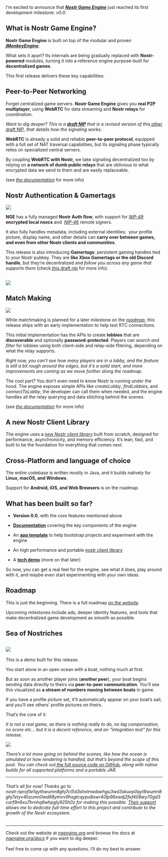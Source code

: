 I'm excited to announce that [***Nostr Game Engine***](https://ngengine.org) just reached its first development milestone: *v0.0.*

## What is Nostr Game Engine?

**Nostr Game Engine** is built on top of the modular and proven [***jMonkeyEngine***](https://jmonkeyengine.org/).

What sets it apart? Its internals are being gradually replaced with **Nostr-powered** modules, turning it into a reference engine purpose-built for **decentralized games**.

This first release delivers these key capabilities:

## Peer-to-Peer Networking

Forget centralized game servers. **Nostr Game Engine** gives you **real P2P multiplayer**, using **WebRTC** for data streaming and **Nostr relays** for coordination.

*Want to dig deeper? This is a *[***draft NIP***](https://ngengine.org/docs/nip-drafts/nip-RTC/)* that is a revised version of this*[ other draft NIP](https://github.com/nostr-protocol/nips/blob/ead1cd6ca6b5b789d70e0d146d17266a2e8e2fba/100.md)*, that details how the signaling works.*

**WebRTC** is already a solid and reliable **peer-to-peer protocol**, equipped with a full set of NAT traversal capabilities, but its signaling phase typically relies on specialized central servers.

By coupling **WebRTC with Nostr,** we take signaling decentralized too by relying on **a network of dumb public relays** that are oblivious to what encrypted data we send to them and are easily replaceable.

(see [*the documentation*](https://ngengine.org/docs/network/) for more info)

## Nostr Authentication & Gamertags

![](https://ngengine.org/articles/v0.0-release/identity.png)

**NGE** has a fully managed **Nostr Auth flow**, with support for [*NIP-49*](https://github.com/nostr-protocol/nips/blob/master/49.md) **encrypted local nsecs** and  [*NIP-46*](https://github.com/nostr-protocol/nips/blob/master/46.md) remote signers.

It also fully handles metadata, including external identities:  your profile picture, display name, and other details can **carry over between games, and even from other Nostr clients and communities**.

This release is also introducing **Gamertags**: persistent gaming handles tied to your Nostr pubkey. They are **like Xbox Gamertags or the old Discord handle**, but they’re decentralized and *follow you across any game that supports them* (check[ this draft nip](https://ngengine.org/docs/nip-drafts/nip-GAMERTAG/) for more info).

## ![](https://ngengine.org/articles/v0.0-release/auth.png)

## Match Making

![](https://ngengine.org/articles/v0.0-release/lobby.png)

While matchmaking is planned for a later milestone on the [*roadmap*](https://ngengine.org/roadmap.html), this release ships with an early implementation to help test RTC connections.

This initial implementation has the APIs to create **lobbies** that are **discoverable** and optionally **password-protected**. Players can *search and filter* for lobbies using both client-side and relay-side filtering, depending on what the relay supports.

*Right now, you can’t see how many players are in a lobby, and the feature is still a bit rough around the edges, but it's a solid start, and more improvements are coming as we move further along the roadmap.*

The cool part? You don’t even need to know Nostr is running under the hood. The engine exposes simple APIs like *createLobby*, *findLobbies*, and *connectToLobby*, the developer can call them when needed, and the engine handles all the relay querying and data stitching behind the scenes.

(see [*the documentation*](https://ngengine.org/docs/network/lobby/) for more info)

## A new Nostr Client Library

The engine uses a [*new Nostr client library*](https://github.com/NostrGameEngine/nostr4j) built from scratch, designed for performance, asynchronicity, and memory efficiency. It’s lean, fast, and built to be the foundation for everything that comes next.

## Cross-Platform and language of choice

The entire codebase is written mostly in Java, and it builds natively for **Linux, macOS, and Windows**.

Support for **Android, iOS, and Web Browsers** is on the roadmap.

## What has been built so far?

* **Version 0.0**, with the core features mentioned above

* [**Documentation**](https://ngengine.org/docs/) covering the key components of the engine

* An [**app template**](https://github.com/NostrGameEngine/nge-app-template) to help bootstrap projects and experiment with the engine

* An high performance and portable [nostr client library](https://github.com/NostrGameEngine/nostr4j)

* A [**tech demo**](https://github.com/NostrGameEngine/sea-of-nostriches-demo) (more on that later)

So now, you can get a real feel for the engine, see what it does, play around with it, and maybe even start experimenting with your own ideas.

## Roadmap

This is just the beginning. There is a full roadmap [*on the website*](https://ngengine.org/roadmap.html)*.*

Upcoming milestones include ads, deeper identity features, and tools that make decentralized game development as smooth as possible.

## Sea of Nostriches

## ![](https://ngengine.org/articles/v0.0-release/demo1.png)

This is a demo built for this release. 

You start alone in an open ocean with a boat, nothing much at first. 

But as soon as another player joins (**another peer**), your boat begins sending data directly to theirs via **peer-to-peer communication**. You’ll see this visualized as **a stream of numbers moving between boats** in game.

If you have a profile picture set, it’ll automatically appear on your boat’s sail, and you’ll see others’ profile pictures on theirs.

That’s the core of it. 

*It is not a real game, as there is nothing really to do, no lag compensation, no score etc… but it is a decent reference, and an “integration test” for this release.*

![](https://ngengine.org/articles/v0.0-release/demo2.png)

*There’s a lot more going on behind the scenes, like how the ocean is simulated or how rendering is handled, but that’s beyond the scope of this post. You can check out*[ the full source code on GitHub](https://github.com/NostrGameEngine/sea-of-nostriches-demo)*, along with native builds for all supported platforms and a portable JAR.*

***

###### That’s all for now! Thanks go to nostr:nprofile1qythwumn8ghj7ct5d3shxtnwdaehgu3wd3skuep0qyt8wumn8ghj7etyv4hzumn0wd68ytnvv9hxgtcqypu8xwr40lp96ewdj2fef408wy70gd3carf9n6xu7hrnhq6whpgly925h0z for making this possible. [Their support](https://opensats.org/blog/eleventh-wave-of-nostr-grants) allows me to dedicate full-time effort to this project and contribute to the growth of the Nostr ecosystem.

***

Check out the website at [*ngengine.org*](http://ngengine.org) and browse the docs at [*ngengine.org/docs*](https://ngengine.org/docs) if you want to dig deeper.\
\
Feel free to come up with any questions. I’ll do my best to answer.
